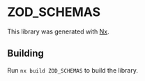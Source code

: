 # ZOD_SCHEMAS

This library was generated with [Nx](https://nx.dev).

## Building

Run `nx build ZOD_SCHEMAS` to build the library.
